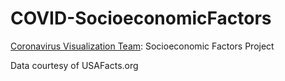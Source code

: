 # COVID-SocioeconomicFactors

[Coronavirus Visualization Team](https://scholar.harvard.edu/cvt/about): Socioeconomic Factors Project

Data courtesy of USAFacts.org
